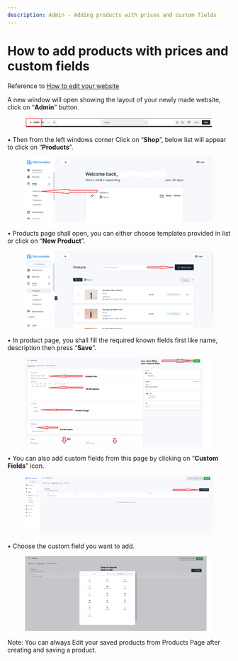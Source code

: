 ```yaml
---
description: Admin - Adding products with prices and custom fields
---
```


# How to add products with prices and custom fields

Reference to [How to edit your website](https://help.microweber.com/user-guide/live-edit-how-to-edit-you-site)

A new window will open showing the layout of your newly made website, click on “**Admin**” button.

<figure><img src=".gitbook/assets/image (4) (1).png" alt=""><figcaption></figcaption></figure>

• Then from the left windows corner Click on “**Shop**”, below list will appear to click on “**Products**”.

<figure><img src=".gitbook/assets/image (1) (1) (1) (1) (1) (1) (1) (1).png" alt=""><figcaption></figcaption></figure>

• Products page shall open, you can either choose templates provided in list or click on “**New Product**”.

<figure><img src=".gitbook/assets/image (2) (1) (1) (1) (1).png" alt=""><figcaption></figcaption></figure>

• In product page, you shall fill the required known fields first like name, description then press “**Save**”.

<figure><img src=".gitbook/assets/image (3) (1) (1).png" alt=""><figcaption></figcaption></figure>

• You can also add custom fields from this page by clicking on “**Custom Fields**” icon.

<figure><img src=".gitbook/assets/image (4) (1) (1).png" alt=""><figcaption></figcaption></figure>

• Choose the custom field you want to add.

<figure><img src=".gitbook/assets/image (5) (1).png" alt=""><figcaption></figcaption></figure>

Note: You can always Edit your saved products from Products Page after creating and saving a product.

